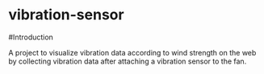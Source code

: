 # vibration-sensor
#Introduction

A project to visualize vibration data according to wind strength on the web by collecting vibration data after attaching a vibration sensor to the fan.
